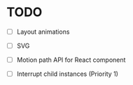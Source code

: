 # TODO

- [ ] Layout animations

- [ ] SVG

- [ ] Motion path API for React component

- [ ] Interrupt child instances (Priority 1)
